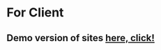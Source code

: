 # For Client
## Demo version of sites [here, click!](https://abdulazeezwithwerr.github.io/For-client/)
